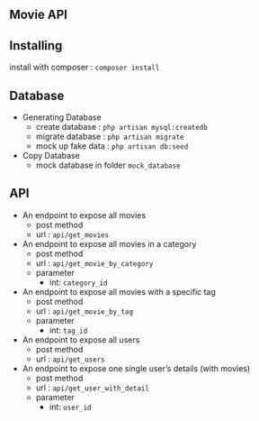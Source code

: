 ## Movie API

## Installing

install with composer : `composer install`

## Database

- Generating Database
    - create database : `php artisan mysql:createdb`
    - migrate database : `php artisan migrate`
    - mock up fake data : `php artisan db:seed`
- Copy Database
    - mock database in folder `mock_database`

## API

- An endpoint to expose all movies
    - post method
    - url : `api/get_movies`
- An endpoint to expose all movies in a category
    - post method
    - url : `api/get_movie_by_category`
    - parameter
        - int: `category_id`
- An endpoint to expose all movies with a specific tag
    - post method
    - url : `api/get_movie_by_tag`
    - parameter
        - int: `tag_id`
- An endpoint to expose all users
    - post method
    - url : `api/get_users`
- An endpoint to expose one single user’s details (with movies)
    - post method
    - url : `api/get_user_with_detail`
    - parameter
        - int: `user_id`
